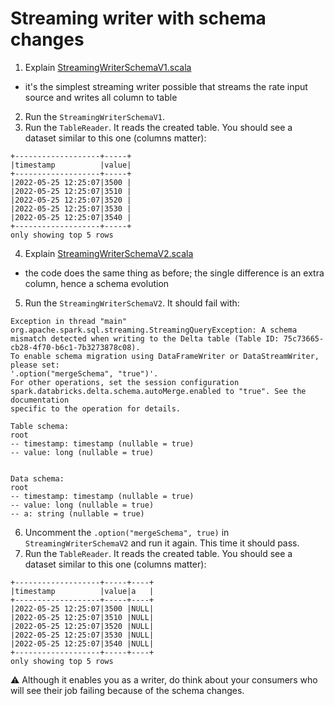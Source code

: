 # Streaming writer with schema changes

1. Explain [StreamingWriterSchemaV1.scala](StreamingWriterSchemaV1.scala)
* it's the simplest streaming writer possible that streams the rate input source and writes all column to table
2. Run the `StreamingWriterSchemaV1`.
3. Run the `TableReader`. It reads the created table. You should see a dataset similar to this one (columns matter):

```
+-------------------+-----+
|timestamp          |value|
+-------------------+-----+
|2022-05-25 12:25:07|3500 |
|2022-05-25 12:25:07|3510 |
|2022-05-25 12:25:07|3520 |
|2022-05-25 12:25:07|3530 |
|2022-05-25 12:25:07|3540 |
+-------------------+-----+
only showing top 5 rows
```

4. Explain [StreamingWriterSchemaV2.scala](StreamingWriterSchemaV2.scala)
* the code does the same thing as before; the single difference is an extra column, hence a schema evolution
5. Run the `StreamingWriterSchemaV2`. It should fail with:
```
Exception in thread "main" org.apache.spark.sql.streaming.StreamingQueryException: A schema mismatch detected when writing to the Delta table (Table ID: 75c73665-cb28-4f70-b6c1-7b3273878c08).
To enable schema migration using DataFrameWriter or DataStreamWriter, please set:
'.option("mergeSchema", "true")'.
For other operations, set the session configuration
spark.databricks.delta.schema.autoMerge.enabled to "true". See the documentation
specific to the operation for details.

Table schema:
root
-- timestamp: timestamp (nullable = true)
-- value: long (nullable = true)


Data schema:
root
-- timestamp: timestamp (nullable = true)
-- value: long (nullable = true)
-- a: string (nullable = true)
```

6. Uncomment the `.option("mergeSchema", true)` in `StreamingWriterSchemaV2` and run it again. This time it
should pass.
7. Run the `TableReader`. It reads the created table. You should see a dataset similar to this one (columns matter):

```
+-------------------+-----+----+
|timestamp          |value|a   |
+-------------------+-----+----+
|2022-05-25 12:25:07|3500 |NULL|
|2022-05-25 12:25:07|3510 |NULL|
|2022-05-25 12:25:07|3520 |NULL|
|2022-05-25 12:25:07|3530 |NULL|
|2022-05-25 12:25:07|3540 |NULL|
+-------------------+-----+----+
only showing top 5 rows
```

⚠️ Although it enables you as a writer, do think about your consumers who will see their job failing because of the
schema changes.